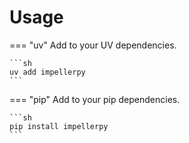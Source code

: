# Usage

=== "uv"
    Add to your UV dependencies.

    ```sh
    uv add impellerpy
    ```
=== "pip"
    Add to your pip dependencies.

    ```sh
    pip install impellerpy
    ```
